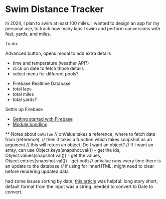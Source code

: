 # Swim Distance Tracker

In 2024, I plan to swim at least 100 miles. I wanted to design an app for my personal use, to track how many laps I swim and perform conversions with feet, yards, and miles.

To do:

Advanced button, opens modal to add extra details
- time and temperature (weather API?)
- click on date to fetch those details
- select menu for different pools?
<!-- - JSON file with pools and yardage -->
- Firebase Realtime Database
- total laps
- total miles
- total yards?


Settin up Firebase
- [Getting started with Firebase](https://www.youtube.com/watch?v=9zdvmgGsww0&list=PL4cUxeGkcC9jERUGvbudErNCeSZHWUVlb)
- [Module bundling](https://firebase.google.com/docs/web/module-bundling)


** Notes about `onValue`
// onValue takes a reference, where to fetch data from (reference), 
// then it takes a function which takes snapshot as an argument
// this will return an object. Do I want an object?
// If I want an array, can use Object.keys(snapshot.val()) - get the ids, Object.values(snapshot.val()) - get the values, Object.entries(snapshot.val()) - get both
// onValue runs every time there is an update to the database
// if using for innerHTML, might need to clear before rendering updated data

had some issues sorting by date, [this article](https://byby.dev/js-sort-by-date-value) was helpful. long story short, default format from the input was a string. needed to convert to Date to convert.